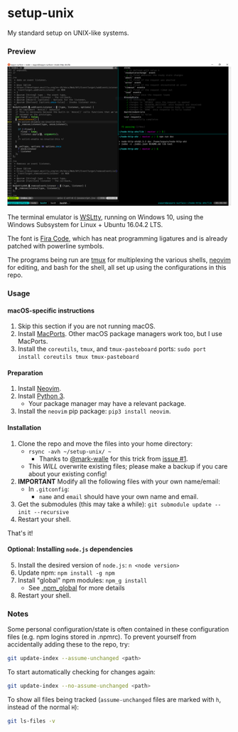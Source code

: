 # setup-unix
My standard setup on UNIX-like systems.

### Preview

![Preview](./.setup-unix.png)

The terminal emulator is [WSLtty](https://github.com/mintty/wsltty), running on
Windows 10, using the Windows Subsystem for Linux + Ubuntu 16.04.2 LTS.

The font is [Fira Code](https://github.com/tonsky/FiraCode), which has neat
programming ligatures and is already patched with powerline symbols.

The programs being run are [tmux](https://github.com/tmux/tmux) for multiplexing
the various shells, [neovim](https://github.com/neovim/neovim) for editing, and
bash for the shell, all set up using the configurations in this repo.

### Usage

####  macOS-specific instructions

1. Skip this section if you are not running macOS.
2. Install [MacPorts](https://www.macports.org/install.php). Other macOS
   package managers work too, but I use MacPorts.
3. Install the `coreutils`, `tmux`, and `tmux-pasteboard` ports:
   `sudo port install coreutils tmux tmux-pasteboard`

#### Preparation

1. Install [Neovim](https://github.com/neovim/neovim/wiki/Installing-Neovim).
2. Install [Python 3](https://www.python.org/downloads/).
    - Your package manager may have a relevant package.
3. Install the `neovim` pip package: `pip3 install neovim`.

#### Installation

1. Clone the repo and move the files into your home directory:
    - `rsync -avh ~/setup-unix/ ~`
        - Thanks to [@mark-walle](https://github.com/mark-walle) for this trick
          from [issue #1](https://github.com/aspyrx/setup-unix/issues/1).
    - This *WILL* overwrite existing files; please make a backup if you care
      about your existing config!
2. **IMPORTANT** Modify all the following files with your own name/email:
    - In `.gitconfig`:
        - `name` and `email` should have your own name and email.
3. Get the submodules (this may take a while):
   `git submodule update --init --recursive`
4. Restart your shell.

That's it!

#### Optional: Installing `node.js` dependencies

5. Install the desired version of `node.js`: `n <node version>`
6. Update npm: `npm install -g npm`
7. Install "global" npm modules: `npm_g install`
    - See [.npm_global](https://github.com/aspyrx/.npm_global) for more details
8. Restart your shell.

### Notes

Some personal configuration/state is often contained in these configuration
files (e.g. npm logins stored in .npmrc). To prevent yourself from accidentally
adding these to the repo, try:

```sh
git update-index --assume-unchanged <path>
```

To start automatically checking for changes again:

```sh
git update-index --no-assume-unchanged <path>
```

To show all files being tracked (`assume-unchanged` files are marked with `h`,
instead of the normal `H`):

```sh
git ls-files -v
```

